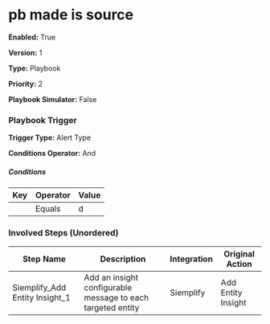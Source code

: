 # pb made is source




**Enabled:** True

**Version:** 1

**Type:** Playbook

**Priority:** 2

**Playbook Simulator:** False


### Playbook Trigger
**Trigger Type:** Alert Type

**Conditions Operator:** And

##### Conditions
|Key|Operator|Value|
|---|--------|-----|
||Equals|d|


### Involved Steps (Unordered)
|Step Name|Description|Integration|Original Action|
|---------|-----------|-----------|---------------|
|Siemplify_Add Entity Insight_1|Add an insight configurable message to each targeted entity|Siemplify|Add Entity Insight|

